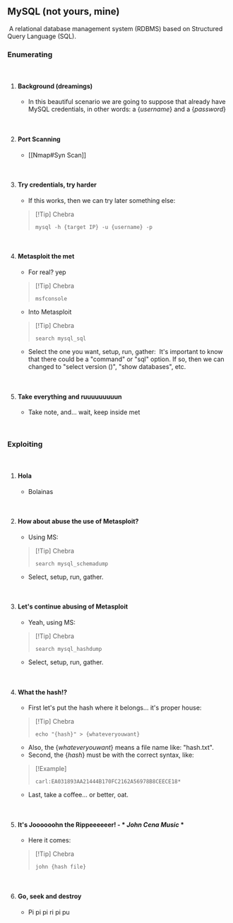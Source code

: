 ## MySQL (not yours, mine)
​
A relational database management system (RDBMS) based on Structured Query Language (SQL).
​
​
### Enumerating
​
1. #### Background (dreamings)
   - In this beautiful scenario we are going to suppose that already have MySQL credentials, in other words: a {*username*} and a {*password*}
   
   ​
2. #### Port Scanning
   - [[Nmap#Syn Scan]]
   
   ​
3. #### Try credentials, try harder
   - If this works, then we can try later something else:
   >[!Tip] Chebra
   >```
   >mysql -h {target IP} -u {username} -p
   >```
   
   ​
4. #### Metasploit the met
   - For real? yep
   >[!Tip] Chebra
   >```
   >msfconsole
   >```
   
   - Into Metasploit
   >[!Tip] Chebra
   >```
   >search mysql_sql
   >```
   
   - Select the one you want, setup, run, gather:
     ​
     It's important to know that there could be a "command" or "sql" option. If so, then we can changed to "select version ()", "show databases", etc.
   
   ​
5. #### Take everything and ruuuuuuuuun
   - Take note, and... wait, keep inside met
     
   ​
​
### Exploiting
​
1. #### Hola
   - Bolainas
   
   ​
2. #### How about abuse the use of Metasploit?
   - Using MS:
   >[!Tip] Chebra
   >```
   >search mysql_schemadump
   >```
   
   - Select, setup, run, gather.
   
   ​
3. #### Let's continue abusing of Metasploit
   - Yeah, using MS:
   >[!Tip] Chebra
   >```
   >search mysql_hashdump
   >```
   
   - Select, setup, run, gather.
   
   ​
4. #### What the hash!?
   - First let's put the hash where it belongs... it's proper house:
   >[!Tip] Chebra
   >```
   >echo "{hash}" > {whateveryouwant}
   >```
   
   - Also, the {*whateveryouwant*} means a file name like: "hash.txt".
   ​
   - Second, the {*hash*} must be with the correct syntax, like:
   >[!Example]
   >```
   >carl:EA031893AA21444B170FC2162A56978B8CEECE18*
   >```
   
   - Last, take a coffee... or better, oat.
   
   ​
5. #### It's Joooooohn the Rippeeeeeer! - * *John Cena Music* *
   - Here it comes:
   >[!Tip] Chebra
   >```
   >john {hash file}
   >```
   
   ​
6. #### Go, seek and destroy
   - Pi pi pi ri pi pu